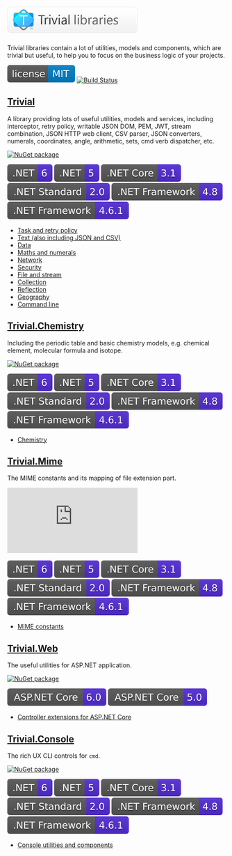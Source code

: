 # ![Trivial libraries](./docs/assets/wordmark.png)

Trivial libraries contain a lot of utilities, models and components, which are trivial but useful, to help you to focus on the business logic of your projects.

[![MIT licensed](./docs/assets/badge_lisence_MIT.svg)](https://github.com/nuscien/trivial/blob/master/LICENSE)
[![Build Status](https://dev.azure.com/nuscien/trivial/_apis/build/status/nuscien.trivial?branchName=main)](https://dev.azure.com/nuscien/trivial/_build/latest?definitionId=1&branchName=main)

## [Trivial](./Core)

A library providing lots of useful utilities, models and services,
including interceptor, retry policy, writable JSON DOM, PEM, JWT, stream combination, JSON HTTP web client, CSV parser, JSON converters, numerals, coordinates, angle, arithmetic, sets, cmd verb dispatcher, etc.

[![NuGet package](https://img.shields.io/nuget/dt/Trivial?label=nuget+downloads)](https://www.nuget.org/packages/Trivial)

![.NET 6](./docs/assets/badge_NET_6.svg)
![.NET 5](./docs/assets/badge_NET_5.svg)
![.NET Core 3.1](./docs/assets/badge_NET_Core_3_1.svg)
![.NET Standard 2.0](./docs/assets/badge_NET_Standard_2_0.svg)
![.NET Framework 4.8](./docs/assets/badge_NET_Fx_4_8.svg)
![.NET Framework 4.6.1](./docs/assets/badge_NET_Fx_4_6_1.svg)

- [Task and retry policy](./docs/tasks)
- [Text (also including JSON and CSV)](./docs/text)
- [Data](./docs/data)
- [Maths and numerals](./docs/maths)
- [Network](./docs/net)
- [Security](./docs/security)
- [File and stream](./docs/io)
- [Collection](./docs/collection)
- [Reflection](./docs/reflection)
- [Geography](./docs/geo)
- [Command line](./docs/cmdline/)

## [Trivial.Chemistry](./Chemistry)

Including the periodic table and basic chemistry models, e.g. chemical element, molecular formula and isotope.

[![NuGet package](https://img.shields.io/nuget/dt/Trivial.Chemistry?label=nuget+downloads)](https://www.nuget.org/packages/Trivial.Chemistry)

![.NET 6](./docs/assets/badge_NET_6.svg)
![.NET 5](./docs/assets/badge_NET_5.svg)
![.NET Core 3.1](./docs/assets/badge_NET_Core_3_1.svg)
![.NET Standard 2.0](./docs/assets/badge_NET_Standard_2_0.svg)
![.NET Framework 4.8](./docs/assets/badge_NET_Fx_4_8.svg)
![.NET Framework 4.6.1](./docs/assets/badge_NET_Fx_4_6_1.svg)

- [Chemistry](./docs/chemistry)

## [Trivial.Mime](./Mime)

The MIME constants and its mapping of file extension part.

[![NuGet package](https://img.shields.io/nuget/dt/Trivial.Mime?label=nuget+downloads)](https://www.nuget.org/packages/Trivial.Mime)

![.NET 6](./docs/assets/badge_NET_6.svg)
![.NET 5](./docs/assets/badge_NET_5.svg)
![.NET Core 3.1](./docs/assets/badge_NET_Core_3_1.svg)
![.NET Standard 2.0](./docs/assets/badge_NET_Standard_2_0.svg)
![.NET Framework 4.8](./docs/assets/badge_NET_Fx_4_8.svg)
![.NET Framework 4.6.1](./docs/assets/badge_NET_Fx_4_6_1.svg)

- [MIME constants](./docs/web/mime)

## [Trivial.Web](./Web)

The useful utilities for ASP.NET application.

[![NuGet package](https://img.shields.io/nuget/dt/Trivial.Web?label=nuget+downloads)](https://www.nuget.org/packages/Trivial.Web)

![ASP.NET Core 6.0](./docs/assets/badge_ASPNET_6_0.svg)
![ASP.NET Core 5.0](./docs/assets/badge_ASPNET_5_0.svg)

- [Controller extensions for ASP.NET Core](./docs/web/controller)

## [Trivial.Console](./Console)

The rich UX CLI controls for `cmd`.

[![NuGet package](https://img.shields.io/nuget/dt/Trivial.Console?label=nuget+downloads)](https://www.nuget.org/packages/Trivial.Console)

![.NET 6](./docs/assets/badge_NET_6.svg)
![.NET 5](./docs/assets/badge_NET_5.svg)
![.NET Core 3.1](./docs/assets/badge_NET_Core_3_1.svg)
![.NET Standard 2.0](./docs/assets/badge_NET_Standard_2_0.svg)
![.NET Framework 4.8](./docs/assets/badge_NET_Fx_4_8.svg)
![.NET Framework 4.6.1](./docs/assets/badge_NET_Fx_4_6_1.svg)

- [Console utilities and components](./docs/console)
